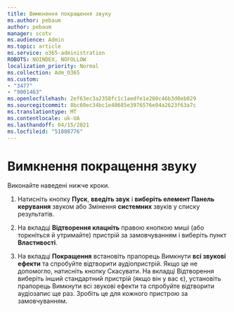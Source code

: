 ```yaml
---
title: Вимкнення покращення звуку
ms.author: pebaum
author: pebaum
manager: scotv
ms.audience: Admin
ms.topic: article
ms.service: o365-administration
ROBOTS: NOINDEX, NOFOLLOW
localization_priority: Normal
ms.collection: Adm_O365
ms.custom:
- "3477"
- "9001463"
ms.openlocfilehash: 2ef63ec3a2358fc1c1aedfe1e280c46b3d0eb029
ms.sourcegitcommit: 8bc60ec34bc1e40685e3976576e04a2623f63a7c
ms.translationtype: MT
ms.contentlocale: uk-UA
ms.lasthandoff: 04/15/2021
ms.locfileid: "51808776"
---
```

# <a name="turn-off-audio-enhancement"></a>Вимкнення покращення звуку

Виконайте наведені нижче кроки.

1. Натисніть кнопку **Пуск**, **введіть звук** і **виберіть елемент Панель керування** звуком або Змінення **системних** звуків у списку результатів.

2. На вкладці **Відтворення клацніть** правою кнопкою миші (або торкніться й утримайте) пристрій за замовчуванням і виберіть пункт **Властивості**.

3. На вкладці **Покращення** встановіть прапорець Вимкнути **всі звукові ефекти** та спробуйте відтворити аудіопристрій. Якщо це не допомогло,  натисніть кнопку Скасувати. На вкладці Відтворення виберіть інший  стандартний пристрій (якщо він у вас є), установіть прапорець Вимкнути всі звукові ефекти та спробуйте відтворити аудіозапис ще раз.  Зробіть це для кожного пристрою за замовчуванням.
